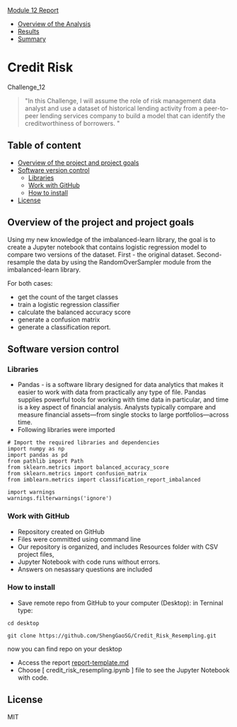 [Module 12 Report](https://github.com/ShengGaoSG/Credit_Risk_Resempling/blob/main/report-template.md)
- [Overview of the Analysis](https://github.com/ShengGaoSG/Credit_Risk_Resempling/blob/main/report-template.md#overview-of-the-analysis)
- [Results](https://github.com/ShengGaoSG/Credit_Risk_Resempling/blob/main/report-template.md#results)
- [Summary](https://github.com/ShengGaoSG/Credit_Risk_Resempling/blob/main/report-template.md#summary)


# Credit Risk

Challenge_12

> "In this Challenge, I will assume the role of risk management data analyst and use a dataset of historical lending activity from a peer-to-peer lending services company to build a model that can identify the creditworthiness of borrowers.
"


## Table of content
- [Overview of the project and project goals](https://github.com/ShengGaoSG/Credit_Risk_Resempling/blob/main/README.md#overview-of-the-project-and-project-goals) 
- [Software version control](https://github.com/ShengGaoSG/Credit_Risk_Resempling/blob/main/README.md#software-version-control)
    - [Libraries](https://github.com/ShengGaoSG/Credit_Risk_Resempling/blob/main/README.md#libraries)
    - [Work with GitHub](https://github.com/ShengGaoSG/Credit_Risk_Resempling/bolb/main/README.md#work-with-github)
    - [How to install](https://github.com/ShengGaoSG/Credit_Risk_Resempling/blob/main/README.md#how-to-install)
- [License](https://github.com/ShengGaoSG/Credit_Risk_Resempling/blob/main/README.md#license)




## Overview of the project and project goals

Using my new knowledge of the imbalanced-learn library, the goal is to create a Jupyter notebook that  contains logistic regression model to compare two versions of the dataset. First - the original dataset. Second- resample the data by using the RandomOverSampler module from the imbalanced-learn library.

For both cases:
- get the count of the target classes
- train a logistic regression classifier
- calculate the balanced accuracy score
- generate a confusion matrix
- generate a classification report.




## Software version control


### Libraries 
*  Pandas - is a software library designed for data analytics that makes it easier to work with data from practically any type of file. Pandas supplies powerful tools for working with time data in particular, and time is a key aspect of financial analysis. Analysts typically compare and measure financial assets—from single stocks to large portfolios—across time.
* Following libraries were imported

```
# Import the required libraries and dependencies
import numpy as np
import pandas as pd
from pathlib import Path
from sklearn.metrics import balanced_accuracy_score
from sklearn.metrics import confusion_matrix
from imblearn.metrics import classification_report_imbalanced

import warnings
warnings.filterwarnings('ignore')
```


 
### Work with GitHub
* Repository created on GitHub
* Files were  committed using command line
* Our repository is organized, and includes Resources folder with CSV  project files, 
* Jupyter Notebook with code runs without errors.
* Answers on nesassary questions are included

### How to install

* Save remote repo from GitHub to your computer (Desktop): in Terninal type:

```
cd desktop

git clone https://github.com/ShengGaoSG/Credit_Risk_Resempling.git
```

now you can find repo on your desktop


* Access the report [report-template.md](https://github.com/ShengGaoSG/Credit_Risk_Resempling/blob/main/report-template.md)
* Choose [ credit_risk_resempling.ipynb ] file to see the Jupyter Notebook with code.



## License

MIT
